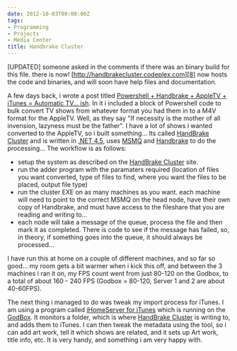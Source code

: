 ```yaml
---
date: 2012-10-03T00:00:00Z
tags:
- Programming
- Projects
- Media Center
title: Handbrake Cluster
---
```


[UPDATED] someone asked in the comments if there was an binary build for this file. there is now! [http://handbrakecluster.codeplex.com][8] now hosts the code and binaries, and will soon have help files and documentation.

A few days back, i wrote a post titled [Powershell + Handbrake + AppleTV + iTunes = Automatic TV... ish][1]. In it i included a block of Powershell code to bulk convert TV shows from whatever format you had them in to a M4V format for the AppleTV. Well, as they say "If necessity is the mother of all invension, lazyness must be the father". I have a lot of shows i wanted converted to the AppleTV, so i built something... Its called [HandBrake Cluster][2] and is written in [.NET 4.5][3], uses [MSMQ][4] and [Handbrake][5] to do the processing... The workflow is as follows:

* setup the system as described on the [HandBrake Cluster][2] site.
* run the adder program with the paramaters required (location of files you want converted, type of files to find, where you want the files to be placed, output file type)
* run the cluster EXE on as many machines as you want. each machine will need to point to the correct MSMQ on the head node, have their own copy of Handbrake, and must have access to the fileshare that you are reading and writing to...
* each node will take a message of the queue, process the file and then mark it as completed. There is code to see if the message has failed, so, in theory, if something goes into the queue, it should always be processed...

I have run this at home on a couple of different machines, and so far so good... my room gets a bit warmer when i kick this off, and between the 3 machines i ran it on, my FPS count went from just 80-120 on the Godbox, to a total of about 160 - 240 FPS (Godbox = 80-120, Server 1 and 2 are about 40-60FPS).

The next thing i managed to do was tweak my import process for iTunes. I am using a program called [iHomeServer for iTunes][6] which is running on the [GodBox][7]. It monitors a folder, which is where [HandBrake Cluster][2] is writing to, and adds them to iTunes. I can then tweak the metadata using the tool, so i can add art work, tell it which shows are related, and it sets up Art work, title info, etc. It is very handy, and something i am very happy with.

[1]:https://www.tiernanotoole.ie/2012/09/28/Powershell-HandBrake-AppleTV-iTunes.html
[2]:https://github.com/tiernano/HandbrakeCluster
[3]:http://www.microsoft.com/en-us/download/details.aspx?id=30653
[4]:http://msdn.microsoft.com/en-us/library/aa967729.aspx
[5]:http://handbrake.fr/
[6]:http://www.bizmodeller.com/iHomeServer_for_iTunes.aspx
[7]:https://www.tiernanotoole.ie/Computers/godbox.html
[8]:http://handbrakecluster.codeplex.com
